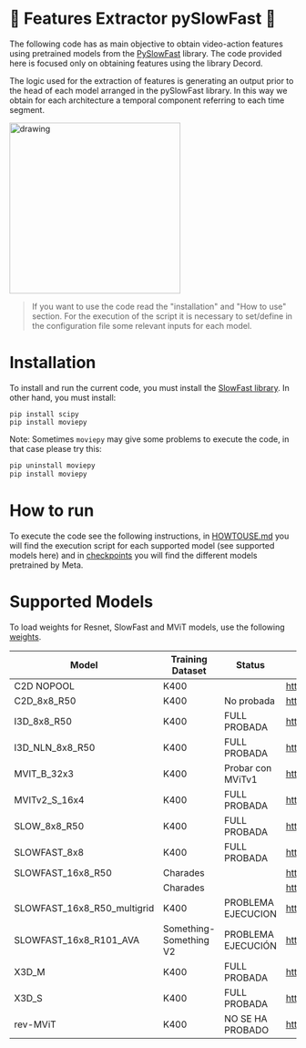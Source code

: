# 🎥 Features Extractor pySlowFast 🎥

The following code has as main objective to obtain video-action features using pretrained models from the [PySlowFast](https://github.com/facebookresearch/SlowFast) library. The code provided here is focused only on obtaining features using the library Decord.

The logic used for the extraction of features is generating an output prior to the head of each model arranged in the pySlowFast library. In this way we obtain for each architecture a temporal component referring to each time segment.

<img src="https://www.mdpi.com/sustainability/sustainability-14-03275/article_deploy/html/images/sustainability-14-03275-g002.png" alt="drawing" width="300" class="center"/>

> If you want to use the code read the "installation" and "How to use" section. For the execution of the script it is necessary to set/define in the configuration file some relevant inputs for each model.

# Installation

To install and run the current code, you must install the [SlowFast library](https://github.com/facebookresearch/SlowFast/blob/main/INSTALL.md). In other hand, you must install:

```
pip install scipy
pip install moviepy
```

Note: Sometimes `moviepy` may give some problems to execute the code, in that case please try this:

```cmd
pip uninstall moviepy
pip install moviepy
```

# How to run

To execute the code see the following instructions, in [HOWTOUSE.md](HOWTOUSE.md) you will find the execution script for each supported model (see supported models here) and in [checkpoints](#checkpoints) you will find the different models pretrained by Meta.

# Supported Models

To load weights for Resnet, SlowFast and MViT models, use the following [weights](https://github.com/facebookresearch/SlowFast/blob/main/MODEL_ZOO.md).

| Model                       | Training Dataset       | Status             | Link                                                                                                                                | Filename                           | Commentary |
| --------------------------- | ---------------------- | ------------------ | ----------------------------------------------------------------------------------------------------------------------------------- | ---------------------------------- | ---------- |
| C2D NOPOOL                  | K400                   |                    | https://dl.fbaipublicfiles.com/pyslowfast/model_zoo/kinetics400/C2D_NOPOOL_8x8_R50.pkl                                              | C2D_NOPOOL_8x8_R50.pkl             |            |
| C2D_8x8_R50                 | K400                   | No probada         | https://dl.fbaipublicfiles.com/pyslowfast/model_zoo/ava/pretrain/C2D_8x8_R50.pkl                                                    | C2D_8x8_R50.pkl                    |            |
| I3D_8x8_R50                 | K400                   | FULL PROBADA       | https://dl.fbaipublicfiles.com/pyslowfast/model_zoo/kinetics400/I3D_8x8_R50.pkl                                                     | I3D_NLN_8x8_R50.pkl                |            |
| I3D_NLN_8x8_R50             | K400                   | FULL PROBADA       | https://dl.fbaipublicfiles.com/pyslowfast/model_zoo/kinetics400/I3D_NLN_8x8_R50.pkl                                                 | I3D_NLN_8x8_R50.pkl                |            |
| MVIT_B_32x3                 | K400                   | Probar con MViTv1  | https://drive.google.com/file/d/194gJinVejq6A1FmySNKQ8vAN5-FOY-QL/view?usp=sharing                                                  | k400.pyth                          |            |
| MVITv2_S_16x4               | K400                   | FULL PROBADA       | https://dl.fbaipublicfiles.com/pyslowfast/model_zoo/mvitv2/pysf_video_models/MViTv2_S_16x4_k400_f302660347.pyth                     | MViTv2_S_16x4_k400_f302660347.pyth |            |
| SLOW_8x8_R50                | K400                   | FULL PROBADA       | https://dl.fbaipublicfiles.com/pyslowfast/model_zoo/kinetics400/SLOWONLY_8x8_R50.pkl                                                | SLOWONLY_8x8_R50.pkl               |            |
| SLOWFAST_8x8                | K400                   | FULL PROBADA       | https://dl.fbaipublicfiles.com/pyslowfast/model_zoo/kinetics400/SLOWFAST_8x8_R50.pkl                                                | SLOWFAST_8x8_R50.pkl               |            |
| SLOWFAST_16x8_R50           | Charades               |                    | https://dl.fbaipublicfiles.com/pyslowfast/pyslowfast/model_zoo/multigrid/model_zoo/Charades/SLOWFAST_16x8_R50.pkl                   | SLOWFAST_16x8_R50.pkl              |            |
|                             | Charades               |                    | https://dl.fbaipublicfiles.com/pyslowfast/pyslowfast/model_zoo/multigrid/model_zoo/Charades/SLOWFAST_16x8_R50_multigrid.pkl         |                                    |            |
| SLOWFAST_16x8_R50_multigrid | K400                   | PROBLEMA EJECUCION | https://dl.fbaipublicfiles.com/pyslowfast/pyslowfast/model_zoo/multigrid/model_zoo/Kinetics/SLOWFAST_8x8_R50_stepwise_multigrid.pkl | SLOWFAST_16x8_R50_multigrid.pkl    |            |
| SLOWFAST_16x8_R101_AVA      | Something-Something V2 | PROBLEMA EJECUCIÓN | https://dl.fbaipublicfiles.com/pyslowfast/pyslowfast/model_zoo/multigrid/model_zoo/SSv2/SLOWFAST_16x8_R50_multigrid.pkl             | SLOWFAST_16x8_R101_AVA             |            |
| X3D_M                       | K400                   | FULL PROBADA       | https://dl.fbaipublicfiles.com/pyslowfast/x3d_models/x3d_m.pyth                                                                     | x3d_m.pyth                         |            |
| X3D_S                       | K400                   | FULL PROBADA       | https://dl.fbaipublicfiles.com/pyslowfast/x3d_models/x3d_s.pyth                                                                     | x3d_s.pyth                         |            |
| rev-MViT                    | K400                   | NO SE HA PROBADO   | https://dl.fbaipublicfiles.com/pyslowfast/rev/REV_MVIT_B_16x4.pyth                                                                  | REV_MVIT_B_16x4.pyth               |            |
